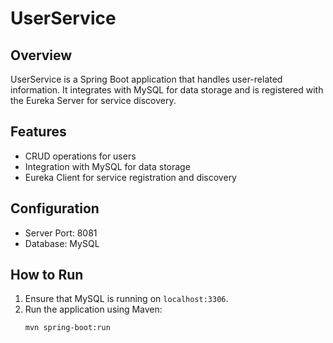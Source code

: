 # UserService

## Overview
UserService is a Spring Boot application that handles user-related information. It integrates with MySQL for data storage and is registered with the Eureka Server for service discovery.

## Features
- CRUD operations for users
- Integration with MySQL for data storage
- Eureka Client for service registration and discovery

## Configuration
- Server Port: 8081
- Database: MySQL

## How to Run
1. Ensure that MySQL is running on `localhost:3306`.
2. Run the application using Maven:
   ```bash
   mvn spring-boot:run
